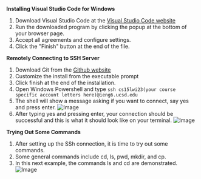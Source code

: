 **Installing Visual Studio Code for Windows**
1. Download Visual Studio Code at the [Visual Studio Code website](https://code.visualstudio.com/download)
2. Run the downloaded program by clicking the popup at the bottom of your browser page.
3. Accept all agreements and configure settings.
4. Click the "Finish" button at the end of the file.


**Remotely Connecting to SSH Server**
1. Download Git from the [Github website](https://gitforwindows.org/)
2. Customize the install from the executable prompt
3. Click finish at the end of the installation.
4. Open Windows Powershell and type ```ssh cs15lwi23(your course specific account letters here)@ieng6.ucsd.edu```
5. The shell will show a message asking if you want to connect, say yes and press enter.
![Image](https://masterpooka.github.io/cse15l-lab-reports/host.png)
6. After typing yes and pressing enter, your connection should be successful and this is what it should look like on your terminal.
![Image](https://masterpooka.github.io/cse15l-lab-reports/all.png)

**Trying Out Some Commands**
1. After setting up the SSh connection, it is time to try out some commands.
2. Some general commands include cd, ls, pwd, mkdir, and cp.
3. In this next example, the commands ls and cd are demonstrated.
![Image](https://masterpooka.github.io/cse15l-lab-reports/try.png)
